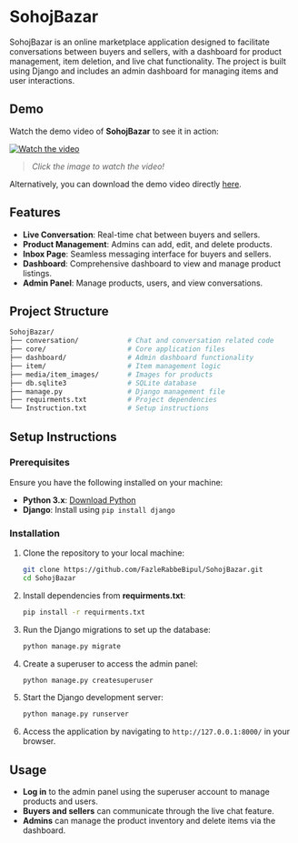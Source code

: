 # SohojBazar

SohojBazar is an online marketplace application designed to facilitate conversations between buyers and sellers, with a dashboard for product management, item deletion, and live chat functionality. The project is built using Django and includes an admin dashboard for managing items and user interactions.

## Demo

Watch the demo video of **SohojBazar** to see it in action:

[![Watch the video](https://img.youtube.com/vi/Lqe1lmNUMo0/0.jpg)](https://www.youtube.com/watch?v=Lqe1lmNUMo0)

> _Click the image to watch the video!_

Alternatively, you can download the demo video directly [here](https://youtu.be/Lqe1lmNUMo0).

## Features

- **Live Conversation**: Real-time chat between buyers and sellers.
- **Product Management**: Admins can add, edit, and delete products.
- **Inbox Page**: Seamless messaging interface for buyers and sellers.
- **Dashboard**: Comprehensive dashboard to view and manage product listings.
- **Admin Panel**: Manage products, users, and view conversations.

## Project Structure

```bash
SohojBazar/
├── conversation/            # Chat and conversation related code
├── core/                    # Core application files
├── dashboard/               # Admin dashboard functionality
├── item/                    # Item management logic
├── media/item_images/       # Images for products
├── db.sqlite3               # SQLite database
├── manage.py                # Django management file
├── requirments.txt          # Project dependencies
└── Instruction.txt          # Setup instructions
```
## Setup Instructions

### Prerequisites

Ensure you have the following installed on your machine:

- **Python 3.x**: [Download Python](https://www.python.org/downloads/)
- **Django**: Install using `pip install django`

### Installation

1. Clone the repository to your local machine:
    ```bash
    git clone https://github.com/FazleRabbeBipul/SohojBazar.git
    cd SohojBazar
    ```

2. Install dependencies from **requirments.txt**:
    ```bash
    pip install -r requirments.txt
    ```

3. Run the Django migrations to set up the database:
    ```bash
    python manage.py migrate
    ```

4. Create a superuser to access the admin panel:
    ```bash
    python manage.py createsuperuser
    ```

5. Start the Django development server:
    ```bash
    python manage.py runserver
    ```

6. Access the application by navigating to `http://127.0.0.1:8000/` in your browser.

## Usage

- **Log in** to the admin panel using the superuser account to manage products and users.
- **Buyers and sellers** can communicate through the live chat feature.
- **Admins** can manage the product inventory and delete items via the dashboard.
